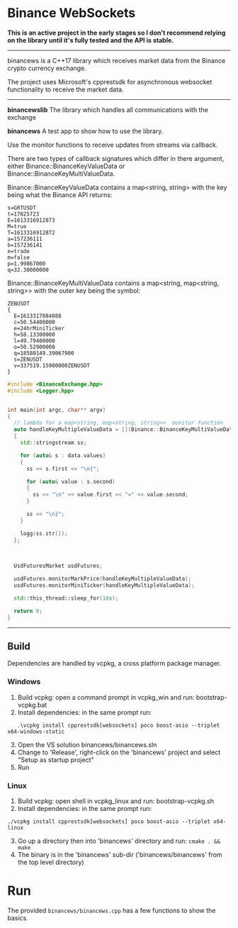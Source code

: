 # Binance WebSockets

**This is an active project in the early stages so I don't recommend relying on the library until it's fully tested and the API is stable.**

---

binancews is a C++17 library which receives market data from the Binance crypto currency exchange. 

The project uses Microsoft's cpprestsdk for asynchronous websocket functionality to receive the market data.

---

**binancewslib**
The library which handles all communications with the exchange


**binancews**
A test app to show how to use the library. 

Use the monitor functions to receive updates from streams via callback.

There are two types of callback signatures which differ in there argument, either Binance::BinanceKeyValueData or Binance::BinanceKeyMultiValueData.

Binance::BinanceKeyValueData contains a map<string, string> with the key being what the Binance API returns:

```
s=GRTUSDT
t=17825723
E=1613316912873
M=true
T=1613316912872
a=157236111
b=157236141
e=trade
m=false
p=1.99867000
q=32.30000000
```


Binance::BinanceKeyMultiValueData contains a map<string, map<string, string>> with the outer key being the symbol:

```
ZENUSDT
{
  E=1613317084088
  c=50.54400000
  e=24hrMiniTicker
  h=58.13300000
  l=49.79400000
  o=50.52900000
  q=18580149.39067900
  s=ZENUSDT
  v=337519.15900000ZENUSDT
}
```

```cpp
#include <BinanceExchange.hpp>
#include <Logger.hpp>


int main(int argc, char** argv)
{
  // lambda for a map<string, map<string, string>>  monitor function
  auto handleKeyMultipleValueData = [](Binance::BinanceKeyMultiValueData data)
  {
    std::stringstream ss;

    for (auto& s : data.values)
    {
      ss << s.first << "\n{";

      for (auto& value : s.second)
      {
        ss << "\n" << value.first << "=" << value.second;
      }

      ss << "\n}";
    }

    logg(ss.str());
  };

 
  
  UsdFuturesMarket usdFutures;

  usdFutures.monitorMarkPrice(handleKeyMultipleValueData);
  usdFutures.monitorMiniTicker(handleKeyMultipleValueData);

  std::this_thread::sleep_for(10s);

  return 0;
}
```

---

## Build

Dependencies are handled by vcpkg, a cross platform package manager.

### Windows
1. Build vcpkg: open a command prompt in vcpkg_win and run:   bootstrap-vcpkg.bat
2. Install dependencies: in the same prompt run:
```
   .\vcpkg install cpprestsdk[websockets] poco boost-asio --triplet x64-windows-static
```
3. Open the VS solution binancews/binancews.sln
4. Change to 'Release', right-click on the 'binancews' project and select "Setup as startup project"
5. Run


### Linux
1. Build vcpkg: open shell in vcpkg_linux and run:  bootstrap-vcpkg.sh
2. Install dependencies: in the same prompt run:
```
./vcpkg install cpprestsdk[websockets] poco boost-asio --triplet x64-linux
```
3. Go up a directory then into 'binancews' directory and run:   ```cmake . && make```
4. The binary is in the 'binancews' sub-dir ('binancews/binancews' from the top level directory) 


# Run
The provided ```binancews/binancews.cpp``` has a few functions to show the basics.
